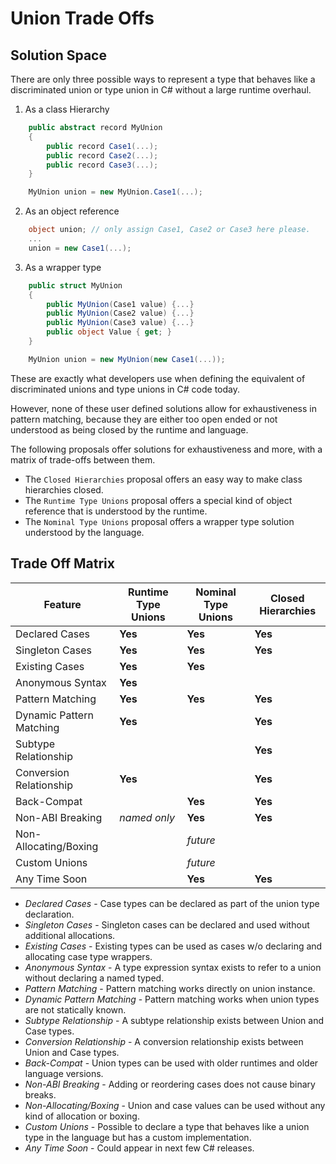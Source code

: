 # Union Trade Offs

## Solution Space

There are only three possible ways to represent a type that behaves like a discriminated union or type union in C# without a large runtime overhaul.

1) As a class Hierarchy
```csharp
    public abstract record MyUnion
    {
        public record Case1(...);
        public record Case2(...);
        public record Case3(...);
    }

    MyUnion union = new MyUnion.Case1(...);
```

2) As an object reference
```csharp
    object union; // only assign Case1, Case2 or Case3 here please.
    ...
    union = new Case1(...);
```

3) As a wrapper type
```csharp
    public struct MyUnion
    {
        public MyUnion(Case1 value) {...}
        public MyUnion(Case2 value) {...}
        public MyUnion(Case3 value) {...}
        public object Value { get; }
    }

    MyUnion union = new MyUnion(new Case1(...));
```

These are exactly what developers use when defining the equivalent of discriminated unions and type unions in C# code today.

However, none of these user defined solutions allow for exhaustiveness in pattern matching, because they are either too open ended or not understood as being closed by the runtime and language.

The following proposals offer solutions for exhaustiveness and more, with a matrix of trade-offs between them.

- The `Closed Hierarchies` proposal offers an easy way to make class hierarchies closed.
- The `Runtime Type Unions` proposal offers a special kind of object reference that is understood by the runtime.
- The `Nominal Type Unions` proposal offers a wrapper type solution understood by the language.

## Trade Off Matrix

| Feature                               |  Runtime Type Unions | Nominal Type Unions | Closed Hierarchies |
|---------------------------------------|----------------------|---------------------|--------------------|
| Declared Cases                        | **Yes**              | **Yes**             | **Yes**            |
| Singleton Cases                       | **Yes**              | **Yes**      	     | **Yes**            |
| Existing Cases                       	| **Yes**              | **Yes**             |                    |
| Anonymous Syntax                      | **Yes**              |                     |                    |
| Pattern Matching                      | **Yes**              | **Yes**             | **Yes**            |
| Dynamic Pattern Matching              | **Yes**		       |                     | **Yes**            |
| Subtype Relationship                  |                      |                     | **Yes**            |
| Conversion Relationship               | **Yes**              |                     | **Yes**            |
| Back-Compat       			        |                      | **Yes**		     | **Yes**            |
| Non-ABI Breaking                      | *named only*         | **Yes**             | **Yes**            |
| Non-Allocating/Boxing			        |                      | *future*            |                    |
| Custom Unions 	                    |                      | *future*            |                    |
| Any Time Soon                         |	                   | **Yes**             | **Yes**            |

- *Declared Cases* - Case types can be declared as part of the union type declaration.
- *Singleton Cases* - Singleton cases can be declared and used without additional allocations.
- *Existing Cases* - Existing types can be used as cases w/o declaring and allocating case type wrappers.
- *Anonymous Syntax* - A type expression syntax exists to refer to a union without declaring a named typed.
- *Pattern Matching* - Pattern matching works directly on union instance.
- *Dynamic Pattern Matching* - Pattern matching works when union types are not statically known.
- *Subtype Relationship* - A subtype relationship exists between Union and Case types.
- *Conversion Relationship* - A conversion relationship exists between Union and Case types. 
- *Back-Compat* - Union types can be used with older runtimes and older language versions.
- *Non-ABI Breaking* - Adding or reordering cases does not cause binary breaks.
- *Non-Allocating/Boxing* - Union and case values can be used without any kind of allocation or boxing.
- *Custom Unions* - Possible to declare a type that behaves like a union type in the language but has a custom implementation.
- *Any Time Soon* - Could appear in next few C# releases.



